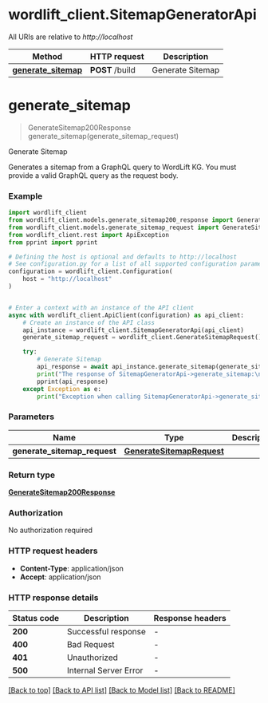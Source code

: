 # wordlift_client.SitemapGeneratorApi

All URIs are relative to *http://localhost*

Method | HTTP request | Description
------------- | ------------- | -------------
[**generate_sitemap**](SitemapGeneratorApi.md#generate_sitemap) | **POST** /build | Generate Sitemap


# **generate_sitemap**
> GenerateSitemap200Response generate_sitemap(generate_sitemap_request)

Generate Sitemap

Generates a sitemap from a GraphQL query to WordLift KG. You must provide a valid GraphQL query as the request body. 

### Example


```python
import wordlift_client
from wordlift_client.models.generate_sitemap200_response import GenerateSitemap200Response
from wordlift_client.models.generate_sitemap_request import GenerateSitemapRequest
from wordlift_client.rest import ApiException
from pprint import pprint

# Defining the host is optional and defaults to http://localhost
# See configuration.py for a list of all supported configuration parameters.
configuration = wordlift_client.Configuration(
    host = "http://localhost"
)


# Enter a context with an instance of the API client
async with wordlift_client.ApiClient(configuration) as api_client:
    # Create an instance of the API class
    api_instance = wordlift_client.SitemapGeneratorApi(api_client)
    generate_sitemap_request = wordlift_client.GenerateSitemapRequest() # GenerateSitemapRequest | 

    try:
        # Generate Sitemap
        api_response = await api_instance.generate_sitemap(generate_sitemap_request)
        print("The response of SitemapGeneratorApi->generate_sitemap:\n")
        pprint(api_response)
    except Exception as e:
        print("Exception when calling SitemapGeneratorApi->generate_sitemap: %s\n" % e)
```



### Parameters


Name | Type | Description  | Notes
------------- | ------------- | ------------- | -------------
 **generate_sitemap_request** | [**GenerateSitemapRequest**](GenerateSitemapRequest.md)|  | 

### Return type

[**GenerateSitemap200Response**](GenerateSitemap200Response.md)

### Authorization

No authorization required

### HTTP request headers

 - **Content-Type**: application/json
 - **Accept**: application/json

### HTTP response details

| Status code | Description | Response headers |
|-------------|-------------|------------------|
**200** | Successful response |  -  |
**400** | Bad Request |  -  |
**401** | Unauthorized |  -  |
**500** | Internal Server Error |  -  |

[[Back to top]](#) [[Back to API list]](../README.md#documentation-for-api-endpoints) [[Back to Model list]](../README.md#documentation-for-models) [[Back to README]](../README.md)

